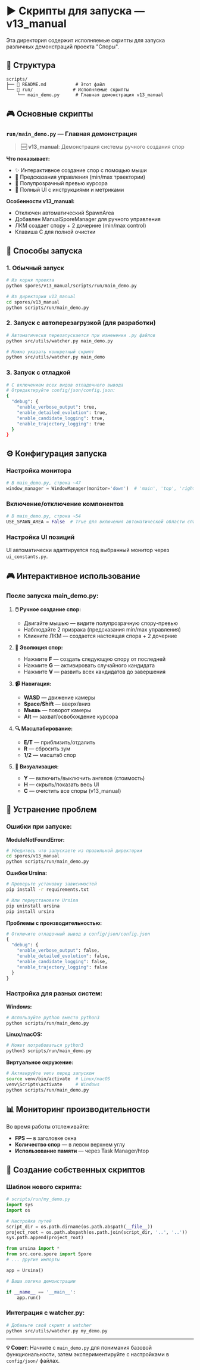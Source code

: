 # ▶️ Скрипты для запуска — v13_manual

Эта директория содержит исполняемые скрипты для запуска различных демонстраций проекта "Споры".

## 📁 Структура

```
scripts/
├── 📄 README.md           # Этот файл
└── 🚀 run/               # Исполняемые скрипты
    └── main_demo.py      # Главная демонстрация v13_manual
```

## 🎮 Основные скрипты

### **`run/main_demo.py`** — Главная демонстрация
> 🆕 **v13_manual**: Демонстрация системы ручного создания спор

**Что показывает:**
- ✨ Интерактивное создание спор с помощью мыши
- 🔮 Предсказания управления (min/max траектории)
- 🎯 Полупрозрачный превью курсора
- 🎨 Полный UI с инструкциями и метриками

**Особенности v13_manual:**
- Отключен автоматический SpawnArea
- Добавлен ManualSporeManager для ручного управления
- ЛКМ создает спору + 2 дочерние (min/max control)
- Клавиша C для полной очистки

## 🚀 Способы запуска

### 1. **Обычный запуск**
```bash
# Из корня проекта
python spores/v13_manual/scripts/run/main_demo.py

# Из директории v13_manual
cd spores/v13_manual
python scripts/run/main_demo.py
```

### 2. **Запуск с автоперезагрузкой** (для разработки)
```bash
# Автоматически перезапускается при изменении .py файлов
python src/utils/watcher.py main_demo.py

# Можно указать конкретный скрипт
python src/utils/watcher.py main_demo
```

### 3. **Запуск с отладкой**
```bash
# С включением всех видов отладочного вывода
# Отредактируйте config/json/config.json:
{
  "debug": {
    "enable_verbose_output": true,
    "enable_detailed_evolution": true,
    "enable_candidate_logging": true,
    "enable_trajectory_logging": true
  }
}
```

## ⚙️ Конфигурация запуска

### **Настройка монитора**
```python
# В main_demo.py, строка ~47
window_manager = WindowManager(monitor='down')  # 'main', 'top', 'right', 'down'
```

### **Включение/отключение компонентов**
```python
# В main_demo.py, строка ~54
USE_SPAWN_AREA = False  # True для включения автоматической области спавна
```

### **Настройка UI позиций**
UI автоматически адаптируется под выбранный монитор через `ui_constants.py`.

## 🎮 Интерактивное использование

### **После запуска main_demo.py:**

1. **🖱️ Ручное создание спор:**
   - Двигайте мышью — видите полупрозрачную спору-превью
   - Наблюдайте 2 призрака (предсказания min/max управления)
   - Кликните ЛКМ — создается настоящая спора + 2 дочерние

2. **🎯 Эволюция спор:**
   - Нажмите **F** — создать следующую спору от последней
   - Нажмите **G** — активировать случайного кандидата
   - Нажмите **V** — развить всех кандидатов до завершения

3. **📹 Навигация:**
   - **WASD** — движение камеры
   - **Space/Shift** — вверх/вниз
   - **Мышь** — поворот камеры
   - **Alt** — захват/освобождение курсора

4. **🔍 Масштабирование:**
   - **E/T** — приблизить/отдалить
   - **R** — сбросить зум
   - **1/2** — масштаб спор

5. **🎨 Визуализация:**
   - **Y** — включить/выключить ангелов (стоимость)
   - **H** — скрыть/показать весь UI
   - **C** — очистить все споры (v13_manual)

## 🐛 Устранение проблем

### **Ошибки при запуске:**

**ModuleNotFoundError:**
```bash
# Убедитесь что запускаете из правильной директории
cd spores/v13_manual
python scripts/run/main_demo.py
```

**Ошибки Ursina:**
```bash
# Проверьте установку зависимостей
pip install -r requirements.txt

# Или переустановите Ursina
pip uninstall ursina
pip install ursina
```

**Проблемы с производительностью:**
```python
# Отключите отладочный вывод в config/json/config.json
{
  "debug": {
    "enable_verbose_output": false,
    "enable_detailed_evolution": false,
    "enable_candidate_logging": false,
    "enable_trajectory_logging": false
  }
}
```

### **Настройка для разных систем:**

**Windows:**
```bash
# Используйте python вместо python3
python scripts/run/main_demo.py
```

**Linux/macOS:**
```bash
# Может потребоваться python3
python3 scripts/run/main_demo.py
```

**Виртуальное окружение:**
```bash
# Активируйте venv перед запуском
source venv/bin/activate  # Linux/macOS
venv\Scripts\activate     # Windows
python scripts/run/main_demo.py
```

## 📊 Мониторинг производительности

Во время работы отслеживайте:
- **FPS** — в заголовке окна
- **Количество спор** — в левом верхнем углу
- **Использование памяти** — через Task Manager/htop

## 🔧 Создание собственных скриптов

### **Шаблон нового скрипта:**
```python
# scripts/run/my_demo.py
import sys
import os

# Настройка путей
script_dir = os.path.dirname(os.path.abspath(__file__))
project_root = os.path.abspath(os.path.join(script_dir, '..', '..'))
sys.path.append(project_root)

from ursina import *
from src.core.spore import Spore
# ... другие импорты

app = Ursina()

# Ваша логика демонстрации

if __name__ == '__main__':
    app.run()
```

### **Интеграция с watcher.py:**
```bash
# Добавьте свой скрипт в watcher
python src/utils/watcher.py my_demo.py
```

---

**💡 Совет**: Начните с `main_demo.py` для понимания базовой функциональности, затем экспериментируйте с настройками в `config/json/` файлах.